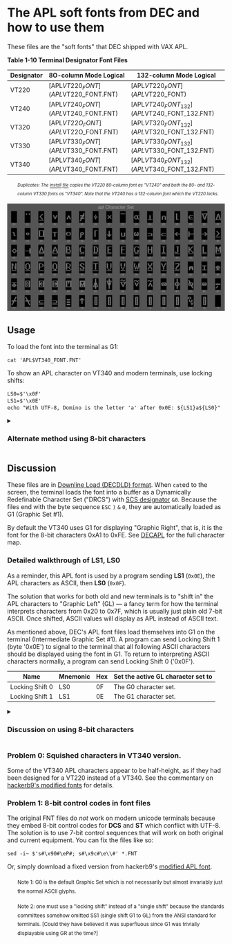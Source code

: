 # The APL soft fonts from DEC and how to use them

These files are the "soft fonts" that DEC shipped with VAX APL. 

**Table 1-10 Terminal Designator Font Files**

| Designator | 8O-column Mode Logical               | 132-column Mode Logical                      |
|------------|--------------------------------------|----------------------------------------------|
| VT220      | [APL$VT220_FONT](APL$VT220_FONT.FNT) | [APL$VT220_FONT](APL$VT220_FONT)             |
| VT240      | [APL$VT240_FONT](APL$VT240_FONT.FNT) | [APL$VT240_FONT_132](APL$VT240_FONT_132.FNT) |
| VT320      | [APL$VT22O_FONT](APL$VT22O_FONT.FNT) | [APL$VT320_FONT_132](APL$VT320_FONT_132.FNT) |
| VT330      | [APL$VT330_FONT](APL$VT330_FONT.FNT) | [APL$VT330_FONT_132](APL$VT330_FONT_132.FNT) |
| VT340      | [APL$VT340_FONT](APL$VT340_FONT.FNT) | [APL$VT340_FONT_132](APL$VT340_FONT_132.FNT) |

<ul><i>

<sup><sub>Duplicates: The [install file](../saveset/A/kitinstal.com) copies the
VT220 80-column font as "VT240" and both the 80- and 132-column VT330
fonts as "VT340". Note that the VT240 has a 132-column font which the
VT220 lacks.</sub></sup>

</i></ul>

![Montage of DEC's VT340 APL characters][montage]

[montage]: ../../../charset/uplineload/apl-montage.png "Picture enlarged to show detail"

## Usage

To load the font into the terminal as G1:

    cat 'APL$VT340_FONT.FNT'
    
To show an APL character on VT340 and modern terminals, use locking shifts:

    LS0=$'\x0F'
    LS1=$'\x0E'
    echo "With UTF-8, Domino is the letter 'a' after 0x0E: ${LS1}a${LS0}"

<details><summary><h3>Alternate method using 8-bit characters</h3></summary>

This works on a VT340 and other Latin-1 terminals, but is not
compatible with modern UTF-8 terminals.
    
    LS1R=$'\x1B\x7E'
    LS2R=$'\x1B\x7D'

	echo ${LS1R} 		# Map GR as G1 (APL)
    echo $'The VT340 can show Domino as character 0xE1: \xe1'
	echo ${LS2R} 		# Map GR as G2 (Default, usually Latin-1 on VT340)

</details>

## Discussion

These files are in [Downline Load (DECDLD) format][DECDLD]. When
`cat`ed to the screen, the terminal loads the font into a buffer as a
Dynamically Redefinable Character Set ("DRCS") with [SCS designator][Dscs] 
`&0`. Because the files end with the byte sequence `ESC` `)` `&` `0`, 
they are automatically loaded as G1 (Graphic Set #1).

By default the VT340 uses G1 for displaying "Graphic Right", that is,
it is the font for the 8-bit characters 0xA1 to 0xFE. See
[DECAPL](../aplfontb9/DECAPL.md) for the full character map.

[DECDLD]: https://github.com/hackerb9/vt340test/raw/main/docs/EK-PPLV2-PM.B01_Level_2_Sixel_Programming_Reference.pdf#page=114

[Dscs]: https://github.com/hackerb9/vt340test/blob/main/docs/EK-VT3XX-TP-002_VT330_VT340_Text_Programming_May88.pdf#page=105

### Detailed walkthrough of LS1, LS0

As a reminder, this APL font is used by a program sending **LS1**
(`0x0E`), the APL characters as ASCII, then **LS0** (`0x0F`).

The solution that works for both old and new terminals is to "shift
in" the APL characters to "Graphic Left" (GL) — a fancy term for how
the terminal interprets characters from 0x20 to 0x7F, which is usually
just plain old 7-bit ASCII. Once shifted, ASCII values will display as
APL instead of ASCII text.

As mentioned above, DEC's APL font files load themselves into G1 on
the terminal (Intermediate Graphic Set #1). A program can send Locking
Shift 1 (byte '0x0E') to signal to the terminal that all following
ASCII characters should be displayed using the font in G1. To return
to interpreting ASCII characters normally, a program can send Locking
Shift 0 ('0x0F').

| Name                  | Mnemonic | Hex   | Set the active GL character set to |
|-----------------------|----------|-------|------------------------------------|
| Locking Shift 0       | LS0      | 0F    | The G0 character set.              |
| Locking Shift 1       | LS1      | 0E    | The G1 character set.              |



<details><summary><h3>Discussion on using 8-bit characters</h3></summary>

Modern Unicode terminals cannot use Graphic Right to display alternate
glyphs because bytes with the high-bit set are reserved for UTF-8
sequences. However, a non-Unicode terminal like the VT340 have the
option to access APL characters more efficiently by using 8-bit
characters. This saves on the bytes sent every time a program wants to
switch between 7-bit characters being interpreted as ASCII or APL.
Since a program will often want to show both, it is plausible that
20th century programmers would have chosen to simply load the APL font
into GR and only switch it out if one wanted to use characters from
the Latin-1 _répertoire_.

Of course, now that UTF-8 is the standard for terminals, there is no
point in using Graphic Right for this kind of optimization. However,
if you wish to do it, you'd simply use the "Right" versions of the
Locking shift. Note that the VT340's default Graphic Right is G2,
which is typically Latin-1 (or the nearly identical MCS).

| Name                  | Mnemonic | Hex   | Set the active GR character set to |
|-----------------------|----------|-------|------------------------------------|
| Locking Shift 1 Right | LS1R     | 1B 7E | The G1 character set.              |
| Locking Shift 2 Right | LS2R     | 1B 7D | The G2 character set.              |

</details>



### Problem 0: Squished characters in VT340 version.

Some of the VT340 APL characters appear to be half-height, as if they
had been designed for a VT220 instead of a VT340. See the commentary on
[hackerb9's modified fonts](../aplfontb9#squished-fonts-on-vt340) for details.

### Problem 1: 8-bit control codes in font files

The original FNT files do _not_ work on modern unicode terminals 
because they embed 8-bit control codes for **DCS** and **ST**
which conflict with UTF-8. The solution is to use 7-bit control sequences
that will work on both original and current equipment. You can fix the
files like so:

    sed -i~ $'s#\x90#\eP#; s#\x9c#\e\\#' *.FNT

Or, simply download a fixed version from hackerb9's [modified APL font](../aplfontb9).


<ol><sub>
	Note 1: G0 is the default Graphic Set which is
	not necessarily but almost invariably 
	just the normal ASCII glyphs.
</sub></ol>

<ol><sub>
	Note 2: one must use a "locking shift" 
 	instead of a "single shift" because
	the standards committees somehow omitted SS1 
	(single shift G1 to GL) from the ANSI
	standard for terminals. [Could they have
	believed it was superfluous since G1 was
	trivially displayable using GR at the time?]
</sub></ol>

